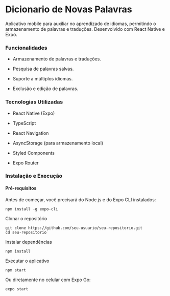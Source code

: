# Dicionario de Novas Palavras

Aplicativo mobile para auxiliar no aprendizado de idiomas, permitindo o armazenamento de palavras e traduções. Desenvolvido com React Native e Expo.

### Funcionalidades

- Armazenamento de palavras e traduções.

- Pesquisa de palavras salvas.

- Suporte a múltiplos idiomas.

- Exclusão e edição de palavras.

### Tecnologias Utilizadas

- React Native (Expo)

- TypeScript

- React Navigation

- AsyncStorage (para armazenamento local)

- Styled Components

- Expo Router

### Instalação e Execução

#### Pré-requisitos

Antes de começar, você precisará do Node.js e do Expo CLI instalados:

```
npm install -g expo-cli
```


Clonar o repositório

```
git clone https://github.com/seu-usuario/seu-repositorio.git
cd seu-repositorio
```


Instalar dependências

```
npm install
```

Executar o aplicativo

```
npm start
```

Ou diretamente no celular com Expo Go:
```
expo start
```
